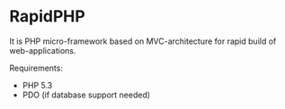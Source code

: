 RapidPHP
========

It is PHP micro-framework based on MVC-architecture for rapid build of web-applications.

Requirements:
* PHP 5.3
* PDO (if database support needed)